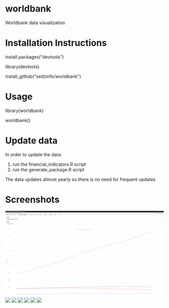 # worldbank
Worldbank data visualization

# Installation Instructions

install.packages("devtools")

library(devtools)

install_github("sedzinfo/worldbank")

# Usage

library(worldbank)

worldbank()

# Update data

In order to update the data:
1. run the financial_indicators.R script
2. run the generate_package.R script

The data updates almost yearly so there is no need for frequent updates

# Screenshots

<img src="https://raw.githubusercontent.com/sedzinfo/worldbank/master/screenshot/worldbank1.png">
<img src="https://raw.githubusercontent.com/sedzinfo/worldbank/master/worldbank2.png">
<img src="https://raw.githubusercontent.com/sedzinfo/worldbank/master/worldbank3.png">
<img src="https://raw.githubusercontent.com/sedzinfo/worldbank/master/worldbank4.png">
<img src="https://raw.githubusercontent.com/sedzinfo/worldbank/master/worldbank5.png">
<img src="https://raw.githubusercontent.com/sedzinfo/worldbank/master/worldbank6.png">
<img src="https://raw.githubusercontent.com/sedzinfo/worldbank/master/worldbank7.png">
